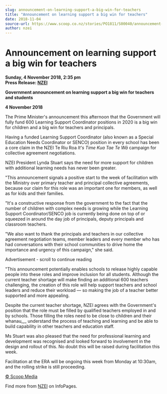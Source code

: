 ```yaml
---
slug: announcement-on-learning-support-a-big-win-for-teachers
title: "Announcement on learning support a big win for teachers"
date: 2018-11-04
source-url: https://www.scoop.co.nz/stories/PO1811/S00040/announcement-on-learning-support-a-big-win-for-teachers.htm
author: nzei
---
```

Announcement on learning support a big win for teachers
=======================================================

**Sunday, 4 November 2018, 2:35 pm**  
**Press Release: [NZEI](https://info.scoop.co.nz/NZEI)**

**Government announcement on learning support a big win for teachers and students**

**4 November 2018**

The Prime Minister's announcement this afternoon that the Government will fully fund 600 Learning Support Coordinator positions in 2020 is a big win for children and a big win for teachers and principals.

Having a funded Learning Support Coordinator (also known as a Special Education Needs Coordinator or SENCO) position in every school has been a core claim in the NZEI Te Riu Roa _It's Time Kua Tae Te Wā_ campaign for collective agreement negotiations.

NZEI President Lynda Stuart says the need for more support for children with additional learning needs has never been greater.

"This announcement signals a positive start to the week of facilitation with the Ministry over primary teacher and principal collective agreements, because our claim for this role was an important one for members, as well as for kids and their families.

"It's a constructive response from the government to the fact that the number of children with complex needs is growing while the Learning Support Coordinator/SENCO job is currently being done on top of or squeezed in around the day job of principals, deputy principals and classroom teachers.

"We also want to thank the principals and teachers in our collective agreement negotiation teams, member leaders and every member who has had conversations with their school communities to drive home the importance and urgency of this campaign," she said.

Advertisement - scroll to continue reading





"This announcement potentially enables schools to release highly capable people into these roles and improve inclusion for all students. Although the current teacher shortage will make finding an additional 600 teachers challenging, the creation of this role will help support teachers and school leaders and reduce their workload — so making the job of a teacher better supported and more appealing.

Despite the current teacher shortage, NZEI agrees with the Government's position that the role must be filled by qualified teachers employed in and by schools. Those filling the roles need to be close to children and their whanau_,_ understand the process of teaching and learning and be able to build capability in other teachers and education staff.

Ms Stuart was also pleased that the need for professional learning and development was recognised and looked forward to involvement in the design and rollout of this. No doubt this will be raised during facilitation this week.

Facilitation at the ERA will be ongoing this week from Monday at 10:30am, and the rolling strike is still proceeding.

  

[© Scoop Media](http://www.scoop.co.nz/about/terms.html)

Find more from [NZEI](https://info.scoop.co.nz/NZEI) on InfoPages.